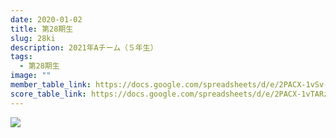 ```yaml
---
date: 2020-01-02
title: 第28期生
slug: 28ki
description: 2021年Aチーム（５年生）
tags:
  - 第28期生
image: ""
member_table_link: https://docs.google.com/spreadsheets/d/e/2PACX-1vSv-MyZHZW7D5lqpvyN04km7lwkii6B0JcOkrKQmYUxjgvrenwib9iLMZQwJTQkcAQEiSNGIkkYRUQa/pubhtml?gid=1671152114&single=true
score_table_link: https://docs.google.com/spreadsheets/d/e/2PACX-1vTARz3mcvxkWU_QJkv_-pSFtn5Wm1OLlHAc6zugl0iPCm3ASSkp_mRAPDog2pj1PmqephIL3_xiSv3a/pubhtml?gid=0&single=true
---
```

![](/images/20200814.jpg)